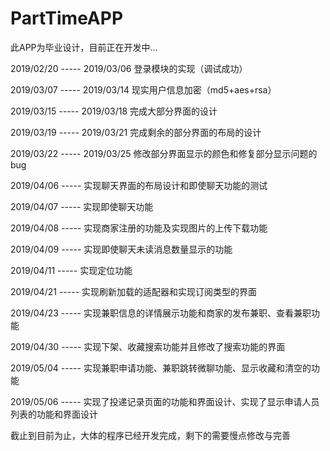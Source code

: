 # PartTimeAPP
此APP为毕业设计，目前正在开发中...

2019/02/20  -----  2019/03/06  登录模块的实现（调试成功）

2019/03/07  -----  2019/03/14  现实用户信息加密（md5+aes+rsa）

2019/03/15  -----  2019/03/18  完成大部分界面的设计

2019/03/19  -----  2019/03/21  完成剩余的部分界面的布局的设计

2019/03/22  -----  2019/03/25  修改部分界面显示的颜色和修复部分显示问题的bug

2019/04/06  -----  实现聊天界面的布局设计和即使聊天功能的测试

2019/04/07  -----  实现即使聊天功能

2019/04/08  -----  实现商家注册的功能及实现图片的上传下载功能

2019/04/09  -----  实现即使聊天未读消息数量显示的功能

2019/04/11  -----  实现定位功能

2019/04/21  -----  实现刷新加载的适配器和实现订阅类型的界面

2019/04/23  -----  实现兼职信息的详情展示功能和商家的发布兼职、查看兼职功能

2019/04/30  -----  实现下架、收藏搜索功能并且修改了搜索功能的界面

2019/05/04  -----  实现兼职申请功能、兼职跳转微聊功能、显示收藏和清空的功能

2019/05/06  -----  实现了投递记录页面的功能和界面设计、实现了显示申请人员列表的功能和界面设计

截止到目前为止，大体的程序已经开发完成，剩下的需要慢点修改与完善

